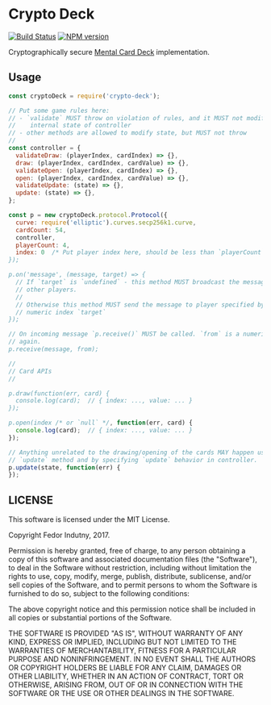 # Crypto Deck
[![Build Status](https://secure.travis-ci.org/indutny/crypto-deck.png)](http://travis-ci.org/indutny/crypto-deck)
[![NPM version](https://badge.fury.io/js/crypto-deck.svg)](http://badge.fury.io/js/crypto-deck)

Cryptographically secure [Mental Card Deck][0] implementation.

## Usage

```js
const cryptoDeck = require('crypto-deck');

// Put some game rules here:
// - `validate` MUST throw on violation of rules, and it MUST not modify
//    internal state of controller
// - other methods are allowed to modify state, but MUST not throw
//
const controller = {
  validateDraw: (playerIndex, cardIndex) => {},
  draw: (playerIndex, cardIndex, cardValue) => {},
  validateOpen: (playerIndex, cardIndex) => {},
  open: (playerIndex, cardIndex, cardValue) => {},
  validateUpdate: (state) => {},
  update: (state) => {},
};

const p = new cryptoDeck.protocol.Protocol({
  curve: require('elliptic').curves.secp256k1.curve,
  cardCount: 54,
  controller,
  playerCount: 4,
  index: 0  /* Put player index here, should be less than `playerCount`
});

p.on('message', (message, target) => {
  // If `target` is `undefined` - this method MUST broadcast the message to all
  // other players.
  //
  // Otherwise this method MUST send the message to player specified by
  // numeric index `target`
});

// On incoming message `p.receive()` MUST be called. `from` is a numeric index
// again.
p.receive(message, from);

//
// Card APIs
//

p.draw(function(err, card) {
  console.log(card);  // { index: ..., value: ... }
});

p.open(index /* or `null` */, function(err, card) {
  console.log(card);  // { index: ..., value: ... }
});

// Anything unrelated to the drawing/opening of the cards MAY happen using
// `update` method and by specifying `update` behavior in controller.
p.update(state, function(err) {
});
```

## LICENSE

This software is licensed under the MIT License.

Copyright Fedor Indutny, 2017.

Permission is hereby granted, free of charge, to any person obtaining a
copy of this software and associated documentation files (the
"Software"), to deal in the Software without restriction, including
without limitation the rights to use, copy, modify, merge, publish,
distribute, sublicense, and/or sell copies of the Software, and to permit
persons to whom the Software is furnished to do so, subject to the
following conditions:

The above copyright notice and this permission notice shall be included
in all copies or substantial portions of the Software.

THE SOFTWARE IS PROVIDED "AS IS", WITHOUT WARRANTY OF ANY KIND, EXPRESS
OR IMPLIED, INCLUDING BUT NOT LIMITED TO THE WARRANTIES OF
MERCHANTABILITY, FITNESS FOR A PARTICULAR PURPOSE AND NONINFRINGEMENT. IN
NO EVENT SHALL THE AUTHORS OR COPYRIGHT HOLDERS BE LIABLE FOR ANY CLAIM,
DAMAGES OR OTHER LIABILITY, WHETHER IN AN ACTION OF CONTRACT, TORT OR
OTHERWISE, ARISING FROM, OUT OF OR IN CONNECTION WITH THE SOFTWARE OR THE
USE OR OTHER DEALINGS IN THE SOFTWARE.

[0]: http://www.clee.kr/thesis.pdf
